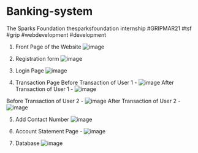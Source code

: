 # Banking-system

The Sparks Foundation
thesparksfoundation internship
#GRIPMAR21 
#tsf
#grip
#webdevelopment 
#development 

1. Front Page of the Website
![image](https://user-images.githubusercontent.com/70523057/127128891-1e9368a1-dacf-47d3-982a-a8bb0fc149f5.png)

2. Registration form 
![image](https://user-images.githubusercontent.com/70523057/127128934-6d52e836-3eb9-4403-b4ba-0027b6b01b42.png)

3. Login Page
![image](https://user-images.githubusercontent.com/70523057/127129653-66f581ff-0819-40af-bb42-0a9a097420fa.png)

4. Transaction Page
Before Transaction of User 1 - 
![image](https://user-images.githubusercontent.com/70523057/127128974-477e5530-fb47-4750-ad49-16aa27dc4f01.png)
After Transaction of User 1 -
![image](https://user-images.githubusercontent.com/70523057/127129172-d40fa541-1752-4466-a14f-73df1e8431f9.png)

Before Transaction of User 2 - 
![image](https://user-images.githubusercontent.com/70523057/127130032-8b784648-cbdd-41dd-93dc-13332da34acd.png)
After Transaction of User 2 -
![image](https://user-images.githubusercontent.com/70523057/127129322-517f6a67-0dc0-4537-ba2f-af7e7c1de59f.png)

5. Add Contact Number 
![image](https://user-images.githubusercontent.com/70523057/111914169-e5cbd380-8a96-11eb-8640-e6974eed9256.png)

6. Account Statement Page - 
![image](https://user-images.githubusercontent.com/70523057/127129444-21b4530b-8be5-443c-93ba-487cb8245fe4.png)

7.  Database
![image](https://user-images.githubusercontent.com/70523057/127130690-7f6cfffc-2b5a-41a8-9e01-439963d2fb21.png)
